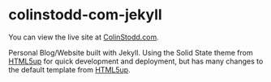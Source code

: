 # colinstodd-com-jekyll

You can view the live site at [ColinStodd.com](https://colinstodd.com/posts.html).

Personal Blog/Website built with Jekyll. Using the Solid State theme from [HTML5up](https://html5up.net/) for quick development and deployment, but has many changes to the default template from  [HTML5up](https://html5up.net/).

